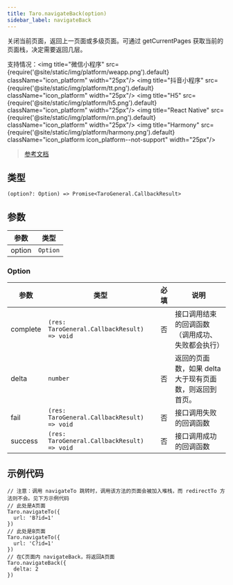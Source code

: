 ```yaml
---
title: Taro.navigateBack(option)
sidebar_label: navigateBack
---
```


关闭当前页面，返回上一页面或多级页面。可通过 getCurrentPages 获取当前的页面栈，决定需要返回几层。

支持情况：<img title="微信小程序" src={require('@site/static/img/platform/weapp.png').default} className="icon_platform" width="25px"/> <img title="抖音小程序" src={require('@site/static/img/platform/tt.png').default} className="icon_platform" width="25px"/> <img title="H5" src={require('@site/static/img/platform/h5.png').default} className="icon_platform" width="25px"/> <img title="React Native" src={require('@site/static/img/platform/rn.png').default} className="icon_platform" width="25px"/> <img title="Harmony" src={require('@site/static/img/platform/harmony.png').default} className="icon_platform icon_platform--not-support" width="25px"/>

> [参考文档](https://developers.weixin.qq.com/miniprogram/dev/api/route/wx.navigateBack.html)

## 类型

```tsx
(option?: Option) => Promise<TaroGeneral.CallbackResult>
```

## 参数

| 参数 | 类型 |
| --- | --- |
| option | `Option` |

### Option

| 参数 | 类型 | 必填 | 说明 |
| --- | --- | :---: | --- |
| complete | `(res: TaroGeneral.CallbackResult) => void` | 否 | 接口调用结束的回调函数（调用成功、失败都会执行） |
| delta | `number` | 否 | 返回的页面数，如果 delta 大于现有页面数，则返回到首页。 |
| fail | `(res: TaroGeneral.CallbackResult) => void` | 否 | 接口调用失败的回调函数 |
| success | `(res: TaroGeneral.CallbackResult) => void` | 否 | 接口调用成功的回调函数 |

## 示例代码

```tsx
// 注意：调用 navigateTo 跳转时，调用该方法的页面会被加入堆栈，而 redirectTo 方法则不会。见下方示例代码
// 此处是A页面
Taro.navigateTo({
  url: 'B?id=1'
})
// 此处是B页面
Taro.navigateTo({
  url: 'C?id=1'
})
// 在C页面内 navigateBack，将返回A页面
Taro.navigateBack({
  delta: 2
})
```

